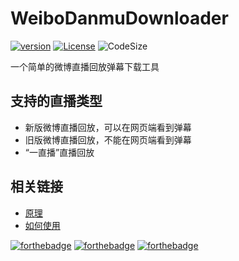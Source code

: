 # WeiboDanmuDownloader
[![version](https://img.shields.io/github/v/release/MociLSeng/WeiboDanmuDownloader)](https://github.com/MociLSeng/WeiboDanmuDownloader/releases)
[![License](https://img.shields.io/github/license/MociLSeng/WeiboDanmuDownloader)](https://opensource.org/licenses/MIT)
![CodeSize](https://img.shields.io/github/languages/code-size/MociLSeng/WeiboDanmuDownloader)

一个简单的微博直播回放弹幕下载工具

## 支持的直播类型
- 新版微博直播回放，可以在网页端看到弹幕
- 旧版微博直播回放，不能在网页端看到弹幕
- “一直播”直播回放

## 相关链接
- [原理](http://blog.lseng.cc/?p=44)
- [如何使用](http://blog.lseng.cc/?page_id=68)

[![forthebadge](https://forthebadge.com/images/badges/contains-cat-gifs.svg)](https://forthebadge.com)
[![forthebadge](https://forthebadge.com/images/badges/built-with-love.svg)](https://forthebadge.com)
[![forthebadge](https://forthebadge.com/images/badges/powered-by-coffee.svg)](https://forthebadge.com)
